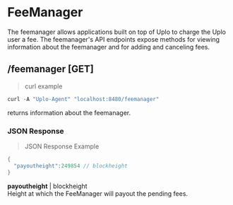 # FeeManager

The feemanager allows applications built on top of Uplo to charge the Uplo user a
fee. The feemanager's API endpoints expose methods for viewing information about
the feemanager and for adding and canceling fees.

## /feemanager [GET]
> curl example

```go
curl -A "Uplo-Agent" "localhost:8480/feemanager"
```

returns information about the feemanager.

### JSON Response
> JSON Response Example

```go
{
  "payoutheight":249854 // blockheight
}
```

**payoutheight** | blockheight  
Height at which the FeeManager will payout the pending fees.